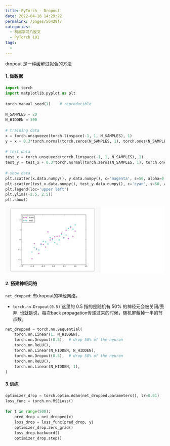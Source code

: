 ```yaml
---
title: PyTorch - Dropout
date: 2022-04-18 14:29:22
permalink: /pages/56429f/
categories:
  - 机器学习八股文
  - PyTorch 101
tags:
  - 
---
```

dropout 是一种缓解过拟合的方法


#### 1. 做数据
```python
import torch
import matplotlib.pyplot as plt

torch.manual_seed(1)    # reproducible

N_SAMPLES = 20
N_HIDDEN = 300

# training data
x = torch.unsqueeze(torch.linspace(-1, 1, N_SAMPLES), 1)
y = x + 0.3*torch.normal(torch.zeros(N_SAMPLES, 1), torch.ones(N_SAMPLES, 1))

# test data
test_x = torch.unsqueeze(torch.linspace(-1, 1, N_SAMPLES), 1)
test_y = test_x + 0.3*torch.normal(torch.zeros(N_SAMPLES, 1), torch.ones(N_SAMPLES, 1))

# show data
plt.scatter(x.data.numpy(), y.data.numpy(), c='magenta', s=50, alpha=0.5, label='train')
plt.scatter(test_x.data.numpy(), test_y.data.numpy(), c='cyan', s=50, alpha=0.5, label='test')
plt.legend(loc='upper left')
plt.ylim((-2.5, 2.5))
plt.show()
```

![](https://raw.githubusercontent.com/emmableu/image/master/202204181431263.png)


#### 2. 搭建神经网络
`net_dropped`: 有dropout的神经网络，
- `torch.nn.Dropout(0.5)` 这里的 0.5 指的是随机有 50% 的神经元会被关闭/丢弃. 也就是说，每次back propagation传递过来的时候，随机屏蔽掉一半的节点数。
```python
net_dropped = torch.nn.Sequential(
    torch.nn.Linear(1, N_HIDDEN),
    torch.nn.Dropout(0.5),  # drop 50% of the neuron
    torch.nn.ReLU(),
    torch.nn.Linear(N_HIDDEN, N_HIDDEN),
    torch.nn.Dropout(0.5),  # drop 50% of the neuron
    torch.nn.ReLU(),
    torch.nn.Linear(N_HIDDEN, 1),
)

```

#### 3.训练
```python
optimizer_drop = torch.optim.Adam(net_dropped.parameters(), lr=0.01)
loss_func = torch.nn.MSELoss()

for t in range(500):
    pred_drop = net_dropped(x)
    loss_drop = loss_func(pred_drop, y)
    optimizer_drop.zero_grad()
    loss_drop.backward()
    optimizer_drop.step()
```